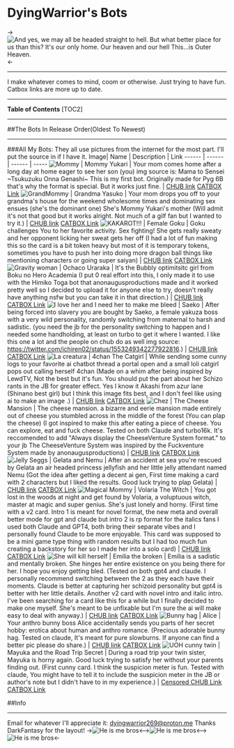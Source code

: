 # DyingWarrior's Bots
->![And yes, we may all be headed straight to hell. But what better place for us than this? It's our only home. Our heaven and our hell This...is Outer Heaven.](https://files.catbox.moe/m4zo0s.jpg)<-
***
I make whatever comes to mind, coom or otherwise. Just trying to have fun.
Catbox links are more up to date.

***
**Table of Contents**
[TOC2]
***
##The Bots In Release Order(Oldest To Newest)
***
###All My Bots:
They all use pictures from the internet for the most part. I'll put the source in if I have it.
Image| Name | Description | Link
------ | ------ | ------ | -----
 ![Mommy](https://files.catbox.moe/zy398q.png) | Mommy Yukari | Your mom comes home after a long day at home eager to see her son (you) img source is: Mama to Sensei ~Tsukuzuku Onna Genashi~ This is my first bot. Originally made for Pyg 6B that's why the format is special. But it works just fine. | [CHUB link](https://www.chub.ai/characters/dyingwarrior/mommy-yukari) [CATBOX Link](https://files.catbox.moe/zy398q.png)
 ![GrandMommy](https://files.catbox.moe/q68sjx.png) | Grandma Yasuko | Your mom drops you off to your grandma's house for the weekend wholesome times and dominating sex ensues (she's the dominant one) She's Mommy Yukari's mother (Will admit it's not that good but it works alright. Not much of a gilf fan but I wanted to try it.)  | [CHUB link](https://www.chub.ai/characters/dyingwarrior/grandma-yasuko) [CATBOX Link](https://files.catbox.moe/q68sjx.png)
 ![KAKAROT!!!](https://files.catbox.moe/228y2q.png) | Female Goku | Goku challenges You to her favorite activity. Sex fighting! She gets really sweaty and her opponent licking her sweat gets her off (I had a lot of fun making this so the card is a bit token heavy but most of it is temporary tokens, sometimes you have to push her into doing more dragon ball things like mentioning characters or going super saiyan) | [CHUB link](https://www.chub.ai/characters/dyingwarrior/female-goku) [CATBOX Link](https://files.catbox.moe/228y2q.png)
![Gravity woman](https://files.catbox.moe/fd7jw9.png) | Ochaco Uraraka | It's the Bubbly optimitsitc girl from Boku no Hero Academia (I put 0 real effort into this, I only made it to use with the Himiko Toga bot that anonaugusproductions made and it worked pretty well so I decided to upload it for anyone else to try, doesn't really have anything nsfw but you can take it in that direction.) | [CHUB link](https://www.chub.ai/characters/dyingwarrior/ochaco-uraraka) [CATBOX Link](https://files.catbox.moe/fd7jw9.png)
![I love her and I need her to make me bleed](https://files.catbox.moe/wodt5b.png) | Saeko | After being forced into slavery you are bought by Saeko, a female yakuza boss with a very wild personality, randomly switching from maternal to harsh and sadistic. (you need the jb for the personality switching to happen and I needed some handholding, at least on turbo to get it where I wanted. I like this one a lot and the people on chub do as well img source: https://twitter.com/ichiren02/status/1553249342277922816.) | [CHUB link](https://www.chub.ai/characters/dyingwarrior/Saeko) [CATBOX Link](https://files.catbox.moe/wodt5b.png)
![La creatura](https://files.catbox.moe/5tsq6a.png) | 4chan The Catgirl | While sending some cunny logs to your favorite ai chatbot thread a portal open and a small loli catgirl pops out calling herself 4chan (Made on a whim after being inspired by LewdTV, Not the best but it's fun. You should put the part about her Schizo rants in the JB for greater effect. Yes I know it Akashi from azur lane (Shinano best girl) but I think this image fits best, and I don't feel like using ai to make an image .) | [CHUB link](https://www.chub.ai/characters/dyingwarrior/4chan-the-catgirl) [CATBOX Link](https://files.catbox.moe/5tsq6a.png)
![Chez](https://files.catbox.moe/69vdi1.png) | The Cheese Mansion | The cheese mansion. a bizarre and eerie mansion made entirely out of cheese you stumbled across in the middle of the forest (You can plap the cheese) (I got inspired to make this after eating a piece of cheese. You can explore, eat and fuck cheese. Tested on both Claude and turbo16k. It's reccomended to add "Always display the CheeseVenture System format." to your jb The CheeseVenture System was inspired by the Fuckventure System made by anonaugusproductions) | [CHUB link](https://www.chub.ai/characters/dyingwarrior/the-cheese-mansion) [CATBOX Link](https://files.catbox.moe/69vdi1.png)
![Jelly Seggs](https://files.catbox.moe/zawhfh.png) | Gelata and Nemu | After an accident at sea you're rescued by Gelata an air headed princess jellyfish and her little jelly attendant named Nemu (Got the idea after getting a decent ai gen, First time making a card with 2 characters but I liked the results. Good luck trying to plap Gelata) | [CHUB link](https://www.chub.ai/characters/dyingwarrior/gelata-and-nemu) [CATBOX Link](https://files.catbox.moe/sru6rp.png)
![Magical Mommy](https://files.catbox.moe/td75ut.png) | Volaria The Witch |  You got lost in the woods at night and get found by Volaria, a voluptuous witch, master at magic and super genius. She's just lonely and horny. (First time with a v2 card. Intro 1 is meant for novel format, the new meta and overall better mode for gpt and claude but intro 2 is rp format for the italics fans I used both Claude and GPT4, both bring their separate vibes and I personally found Claude to be more enjoyable. This card was supposed to be a mini game type thing with random results but I had too much fun creating a backstory for her so I made her into a solo card) | [CHUB link](https://www.chub.ai/characters/dyingwarrior/volaria-the-witch/main) [CATBOX Link](https://files.catbox.moe/td75ut.png)
![She will kill herself](https://files.catbox.moe/wygewl.png) | Emilia the broken |  Emilia is a sadistic and mentally broken. She hinges her entire existence on you being there for her. I hope you enjoy getting bled.  (Tested on both gpt4 and claude. I personally recommend switching between the 2 as they each have their moments. Claude is better at capturing her schizoid personality but gpt4 is better with her little details. Another v2 card with novel intro and italic intro. I've been searching for a card like this for a while but I finally decided to make one myself. She's meant to be unfixable but I'm sure the ai will make easy to deal with anyway.) | [CHUB link](https://www.chub.ai/characters/dyingwarrior/emilia-the-broken/main) [CATBOX Link](https://files.catbox.moe/buqrkp.png)
![Bunny hag](https://files.catbox.moe/v4mdd2.png) | Alice |  Your anthro bunny boss Alice accidentally sends you parts of her secret hobby: erotica about human and anthro romance. (Precious adorable bunny hag. Tested on claude, It's meant for pure slowburns. If anyone can find a better pic please do share.) | [CHUB link](https://www.chub.ai/characters/dyingwarrior/2fc802ff-80f8-4407-8d8c-b7b6a7b04e58/main) [CATBOX Link](https://files.catbox.moe/v4mdd2.png)
![UOH cunny twin](https://files.catbox.moe/6k8w4p.png) | Mayuka and the Road Trip Secret | During a road trip your twin sister, Mayuka is horny again. Good luck trying to satisfy her without your parents finding out.  (First cunny card. I think the suspicion meter is fun. Tested with claude, You might have to tell it to include the suspicion meter in the JB or author's note  but I didn't have to in my experience.) | [Censored CHUB Link](https://www.chub.ai/characters/dyingwarrior/ad3156ac-d4a8-4fb8-b319-abdae24c06ab) [CATBOX Link](https://files.catbox.moe/6k8w4p.png)

##Info
***
Email for whatever I'll appreciate it: dyingwarrior269@proton.me
Thanks DarkFantasy for the layout!
->![He is me bros](https://files.catbox.moe/lpolwt.gif)<-->![He is me bros](https://files.catbox.moe/waj3xm.gif)<-->![He is me bros](https://files.catbox.moe/y9ys43.png)<-